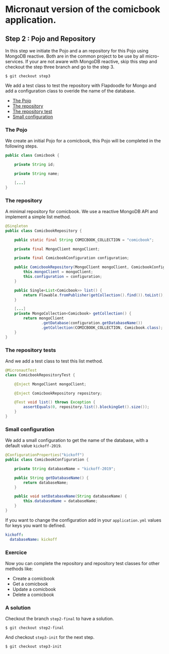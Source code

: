 # Micronaut version of the comicbook application.

## Step 2 : Pojo and Repository

In this step we initiate the Pojo and a an repository for this Pojo using MongoDB reactive. Both are in the common project to be use by all micro-services. If your are not aware with MongoDB reactive, skip this step and checkout the step three branch and go to the step 3. 

```shell
$ git checkout step3
```

We add a test class to test the repository with Flapdoodle for Mongo and add a configuration class to overide the name of the database. 

* [The Pojo](#the-pojo)
* [The repository](#the-repository)
* [The repository test](#the-repository-test)
* [Small configuration](#small_configuration)

### The Pojo

We create an initial Pojo for a comicbook, this Pojo will be completed in the following steps.

```java
public class Comicbook {

    private String id;

    private String name;

    [...]
}
```

### The repository

A minimal repository for comicbook. We use a reactive MongoDB API and implement a simple list method.

```java
@Singleton
public class ComicbookRepository {

    public static final String COMICBOOK_COLLECTION = "comicbook";

    private final MongoClient mongoClient;

    private final ComicbookConfiguration configuration;

    public ComicbookRepository(MongoClient mongoClient, ComicbookConfiguration configuration) {
        this.mongoClient = mongoClient;
        this.configuration = configuration;
    }

    public Single<List<Comicbook>> list() {
        return Flowable.fromPublisher(getCollection().find()).toList();
    }

    [...]
    private MongoCollection<Comicbook> getCollection() {
        return mongoClient
                .getDatabase(configuration.getDatabaseName())
                .getCollection(COMICBOOK_COLLECTION, Comicbook.class);
    }
}
```

### The repository tests

And we add a test class to test this list method.

```java
@MicronautTest
class ComicbookRepositoryTest {

    @Inject MongoClient mongoClient;

    @Inject ComicbookRepository repository;

    @Test void list() throws Exception {
        assertEquals(0, repository.list().blockingGet().size());
    }
}
```

### Small configuration

We add a small configuration to get the name of the database, with a default value `kickoff-2019`.

```java
@ConfigurationProperties("kickoff")
public class ComicbookConfiguration {

    private String databaseName = "kickoff-2019";

    public String getDatabaseName() {
        return databaseName;
    }

    public void setDatabaseName(String databaseName) {
        this.databaseName = databaseName;
    }
}
```

If you want to change the configuration add in your `application.yml` values for keys you want to defined.

```yaml
kickoff:
  databaseName: kickoff
```

### Exercice

Now you can complete the repository and repository test classes for other methods like:
* Create a comicbook
* Get a comicbook
* Update a comicbook
* Delete a comicbook

### A solution

Checkout the branch `step2-final` to have a solution.

```shell
$ git checkout step2-final
```

And checkout `step3-init` for the next step.

```shell
$ git checkout step3-init
```
